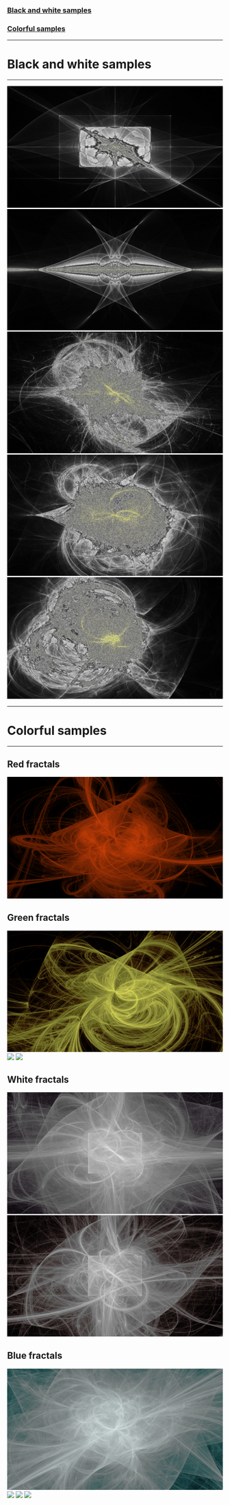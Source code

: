 ### [Black and white samples](#black-and-white-samples)

### [Colorful samples](#colorful-samples)

---

# Black and white samples

---

![](assets/black_and_white_fractal_1.png)
![](assets/black_and_white_fractal_2.png)
![](assets/black_and_white_fractal_3.png)
![](assets/black_and_white_fractal_4.png)
![](assets/black_and_white_fractal_5.png)

---

# Colorful samples

---

## Red fractals

![](assets/red_fractal_1.png)

## Green fractals

![](assets/green_fractal_1.png)
![](assets/green_fractal_2.png)
![](assets/green_fractal_3.png)

## White fractals

![](assets/white_fractal_1.png)
![](assets/white_fractal_2.png)

## Blue fractals

![](assets/blue_fractal_1.png)
![](assets/blue_fractal_2.png)
![](assets/blue_fractal_3.png)
![](assets/blue_fractal_4.png)
